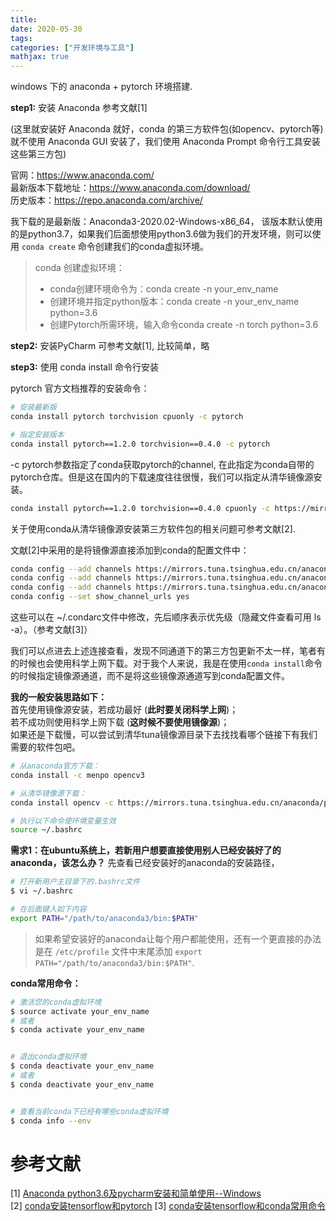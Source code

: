 ```yaml
---
title: 
date: 2020-05-30
tags:
categories: ["开发环境与工具"]
mathjax: true
---
```

windows 下的 anaconda + pytorch 环境搭建.
<!-- more -->


**step1:** 安装 Anaconda
参考文献[1] 

(这里就安装好 Anaconda 就好，conda 的第三方软件包(如opencv、pytorch等)就不使用 Anaconda GUI 安装了，我们使用 Anaconda Prompt 命令行工具安装这些第三方包)

官网：https://www.anaconda.com/   \
最新版本下载地址：https://www.anaconda.com/download/   \
历史版本：https://repo.anaconda.com/archive/

我下载的是最新版：Anaconda3-2020.02-Windows-x86_64，
该版本默认使用的是python3.7，如果我们后面想使用python3.6做为我们的开发环境，则可以使用 `conda create` 命令创建我们的conda虚拟环境。

> conda 创建虚拟环境：
> - conda创建环境命令为：conda create -n your_env_name
> - 创建环境并指定python版本：conda create -n your_env_name python=3.6
> - 创建Pytorch所需环境，输入命令conda create -n torch python=3.6

**step2:** 安装PyCharm
可参考文献[1], 比较简单，略

**step3:** 使用 conda install 命令行安装

pytorch 官方文档推荐的安装命令：
```bash
# 安装最新版
conda install pytorch torchvision cpuonly -c pytorch

# 指定安装版本
conda install pytorch==1.2.0 torchvision==0.4.0 -c pytorch
```

-c pytorch参数指定了conda获取pytorch的channel, 在此指定为conda自带的pytorch仓库。但是这在国内的下载速度往往很慢，我们可以指定从清华镜像源安装。

```bash
conda install pytorch==1.2.0 torchvision==0.4.0 cpuonly -c https://mirrors.tuna.tsinghua.edu.cn/anaconda/cloud/pytorch/
```
关于使用conda从清华镜像源安装第三方软件包的相关问题可参考文献[2].

文献[2]中采用的是将镜像源直接添加到conda的配置文件中：
```bash
conda config --add channels https://mirrors.tuna.tsinghua.edu.cn/anaconda/pkgs/free/ 
conda config --add channels https://mirrors.tuna.tsinghua.edu.cn/anaconda/pkgs/main/ 
conda config --add channels https://mirrors.tuna.tsinghua.edu.cn/anaconda/cloud/pytorch/ 
conda config --set show_channel_urls yes
```
这些可以在 ~/.condarc文件中修改，先后顺序表示优先级（隐藏文件查看可用 ls -a）。（参考文献[3]）

我们可以点进去上述连接查看，发现不同通道下的第三方包更新不太一样，笔者有的时候也会使用科学上网下载。对于我个人来说，我是在使用`conda install`命令的时候指定镜像源通道，而不是将这些镜像源通道写到conda配置文件。

**我的一般安装思路如下：** \
首先使用镜像源安装，若成功最好 (**此时要关闭科学上网**)；\
若不成功则使用科学上网下载 (**这时候不要使用镜像源**)；\
如果还是下载慢，可以尝试到清华tuna镜像源目录下去找找看哪个链接下有我们需要的软件包吧。


```bash
# 从anaconda官方下载：
conda install -c menpo opencv3

# 从清华镜像源下载：
conda install opencv -c https://mirrors.tuna.tsinghua.edu.cn/anaconda/pkgs/main/

# 执行以下命令使环境变量生效
source ~/.bashrc
```


**需求1：在ubuntu系统上，若新用户想要直接使用别人已经安装好了的anaconda，该怎么办？**
先查看已经安装好的anaconda的安装路径，
```bash
# 打开新用户主目录下的.bashrc文件
$ vi ~/.bashrc

# 在后面键入如下内容
export PATH="/path/to/anaconda3/bin:$PATH"
```

> 如果希望安装好的anaconda让每个用户都能使用，还有一个更直接的办法是在 `/etc/profile` 文件中末尾添加 `export PATH="/path/to/anaconda3/bin:$PATH"`.


**conda常用命令：**
```bash
# 激活您的conda虚拟环境
$ source activate your_env_name
# 或者
$ conda activate your_env_name


# 退出conda虚拟环境
$ conda deactivate your_env_name
# 或者
$ conda deactivate your_env_name


# 查看当前conda下已经有哪些conda虚拟环境
$ conda info --env
```



# 参考文献
[1] [Anaconda python3.6及pycharm安装和简单使用--Windows](https://sevenold.github.io/2018/11/anaconda-windows/) \
[2] [conda安装tensorflow和pytorch](https://zhuanlan.zhihu.com/p/52498335)
[3] [conda安装tensorflow和conda常用命令](https://blog.csdn.net/YuzuruHanyu/article/details/86186549)
